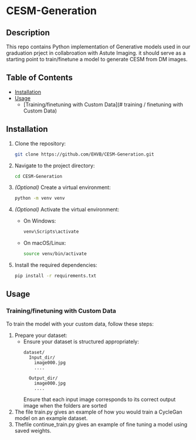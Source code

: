 # CESM-Generation



## Description
This repo contains Python implementation of Generative models used in our graduation prject in collabroation with Astute Imaging. it should serve as a starting point to train/finetune a model to generate
CESM from DM images.

## Table of Contents

- [Installation](#installation)
- [Usage](#usage)
  - [Training/finetuning with Custom Data](# training / finetuning with Custom Data)
 


## Installation

1. Clone the repository:
    ```sh
    git clone https://github.com/EHVB/CESM-Generation.git
    ```
2. Navigate to the project directory:
    ```sh
    cd CESM-Generation
    ```

3. *(Optional)* Create a virtual environment:
    ```sh
    python -m venv venv
    ```
4. *(Optional)* Activate the virtual environment:
    - On Windows:
        ```sh
        venv\Scripts\activate
        ```
    - On macOS/Linux:
        ```sh
        source venv/bin/activate
        ```
5. Install the required dependencies:
    ```sh
    pip install -r requirements.txt
    ```

## Usage

### Training/finetuning with Custom Data

To train the model with your custom data, follow these steps:

1. Prepare your dataset:
    - Ensure your dataset is structured appropriately:
      ```
      dataset/
        Input_dir/
          image000.jpg
          ....
      
        Output_dir/
          image000.jpg
          ....

      ```
      Ensure that each input image corresponds to its correct output image when the folders are sorted
2. The file train.py gives an example of how you would train a CycleGan model on an example dataset.
3. Thefile continue_train.py gives an example of fine tuning a model using saved weights.

   

